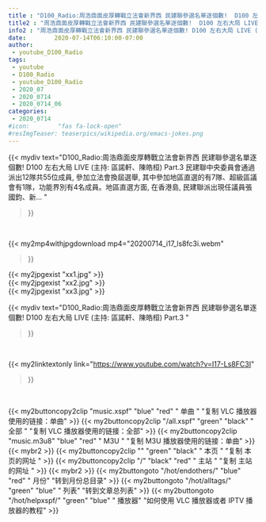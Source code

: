 ```yaml
---
title : "D100_Radio:周浩鼎面皮厚轉戰立法會新界西 民建聯參選名單逐個數!  D100 左右大局 LIVE (主持: 區諾軒、陳皓桓) Part.3 "
title2 : "周浩鼎面皮厚轉戰立法會新界西 民建聯參選名單逐個數!  D100 左右大局 LIVE (主持: 區諾軒、陳皓桓) Part.3 "
info2 : "周浩鼎面皮厚轉戰立法會新界西 民建聯參選名單逐個數! D100 左右大局 LIVE (主持: 區諾軒、陳皓桓) Part.3 民建聯中央委員會通過派出12隊共55位成員, 參加立法會換屆選舉, 其中參加地區直選的有7隊、超級區議會有1隊，功能界別有4名成員。地區直選方面, 在香港島, 民建聯派出現任議員張國鈞、新... "
date:        2020-07-14T06:10:00-07:00
author:
 - youtube_D100_Radio
tags:
 - youtube
 - D100_Radio
 - youtube_D100_Radio
 - 2020_07
 - 2020_0714
 - 2020_0714_06
categories:
 - 2020_0714
#icon:        "fas fa-lock-open"
#resImgTeaser: teaserpics/wikipedia.org/emacs-jokes.png
---
```


{{< mydiv text="D100_Radio:周浩鼎面皮厚轉戰立法會新界西 民建聯參選名單逐個數! D100 左右大局 LIVE (主持: 區諾軒、陳皓桓) Part.3 民建聯中央委員會通過派出12隊共55位成員, 參加立法會換屆選舉, 其中參加地區直選的有7隊、超級區議會有1隊，功能界別有4名成員。地區直選方面, 在香港島, 民建聯派出現任議員張國鈞、新... "
>}}
<br>


{{< my2mp4withjpgdownload mp4="20200714_i17_ls8fc3i.webm"
>}}

{{< my2jpgexist "xx1.jpg" >}}<br>
{{< my2jpgexist "xx2.jpg" >}}<br>
{{< my2jpgexist "xx3.jpg" >}}<br>



{{< mydiv text="D100_Radio:周浩鼎面皮厚轉戰立法會新界西 民建聯參選名單逐個數!  D100 左右大局 LIVE (主持: 區諾軒、陳皓桓) Part.3 "
>}}
<br>

{{< my2linktextonly link="https://www.youtube.com/watch?v=I17-Ls8FC3I"
>}}


<br>

{{< my2buttoncopy2clip "music.xspf"        "blue"   "red"    " 单曲 "  "复制 VLC 播放器使用的链接：单曲" >}} {{< my2buttoncopy2clip "/all.xspf"         "green"  "black"  " 全部 "  "复制 VLC 播放器使用的链接：全部" >}} {{< my2buttoncopy2clip "music.m3u8"        "blue"   "red"    " M3U  "    "复制 M3U 播放器使用的链接：单曲" >}} {{< mybr2 >}} {{< my2buttoncopy2clip ""                  "green"  "black"  " 本页 "    "复制 本页的网址 " >}} {{< my2buttoncopy2clip "/"                 "black"  "red"    " 主站 "    "复制 主站的网址 " >}} {{< mybr2 >}} {{< my2buttongoto      "/hot/endothers/"   "blue"   "red"    " 月份"   "转到月份总目录" >}} {{< my2buttongoto      "/hot/alltags/"     "green"  "blue"   " 列表"   "转到文章总列表" >}} {{< my2buttongoto      "/hot/helpxspf/"    "green"  "blue"   " 播放器" "如何使用 VLC 播放器或者 IPTV 播放器的教程" >}} 
